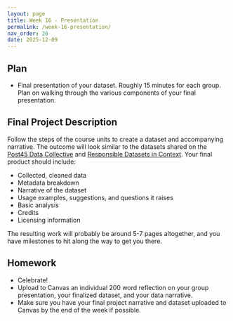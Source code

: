 ```yaml
---
layout: page
title: Week 16 - Presentation
permalink: /week-16-presentation/
nav_order: 26
date: 2025-12-09
---
```


## Plan

* Final presentation of your dataset. Roughly 15 minutes for each group. Plan on walking through the various components of your final presentation.

## Final Project Description

Follow the steps of the course units to create a dataset and accompanying narrative. The outcome will look similar to the datasets shared on the [Post45 Data Collective](https://data.post45.org/) and [Responsible Datasets in Context](https://www.responsible-datasets-in-context.com/). Your final product should include:

* Collected, cleaned data
* Metadata breakdown
* Narrative of the dataset
* Usage examples, suggestions, and questions it raises
* Basic analysis
* Credits
* Licensing information

The resulting work will probably be around 5-7 pages altogether, and you have milestones to hit along the way to get you there.

## Homework

* Celebrate!
* Upload to Canvas an individual 200 word reflection on your group presentation, your finalized dataset, and your data narrative.
* Make sure you have your final project narrative and dataset uploaded to Canvas by the end of the week if possible.
